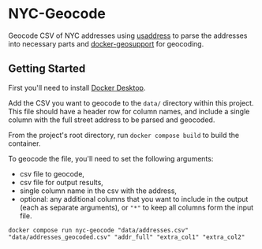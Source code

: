# NYC-Geocode

Geocode CSV of NYC addresses using [usaddress](https://parserator.datamade.us/usaddress/) to parse the addresses into necessary parts and [docker-geosupport](https://github.com/NYCPlanning/docker-geosupport) for geocoding.

## Getting Started

First you'll need to install [Docker Desktop](https://www.docker.com/get-started).

Add the CSV you want to geocode to the `data/` directory within this project. This file should have a header row for column names, and include a single column with the full street address to be parsed and geocoded.

From the project's root directory, run `docker compose build` to build the container.

To geocode the file, you'll need to set the following arguments: 
* csv file to geocode, 
* csv file for output results, 
* single column name in the csv with the address, 
* optional: any additional columns that you want to include in the output (each as separate arguments), or `"*"` to keep all columns form the input file.

```shell
docker compose run nyc-geocode "data/addresses.csv" "data/addresses_geocoded.csv" "addr_full" "extra_col1" "extra_col2"
```

